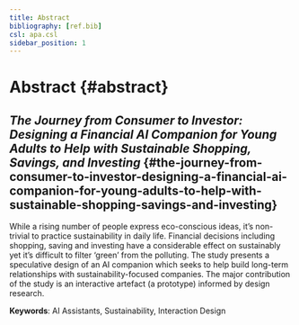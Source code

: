 ```yaml
---
title: Abstract
bibliography: [ref.bib]
csl: apa.csl
sidebar_position: 1
---
```


# Abstract {#abstract}

## *The Journey from Consumer to Investor: Designing a Financial AI Companion for Young Adults to Help with Sustainable Shopping, Savings, and Investing* {#the-journey-from-consumer-to-investor-designing-a-financial-ai-companion-for-young-adults-to-help-with-sustainable-shopping-savings-and-investing}

While a rising number of people express eco-conscious ideas, it’s non-trivial to practice sustainability in daily life. Financial decisions including shopping, saving and investing have a considerable effect on sustainably yet it’s difficult to filter ‘green’ from the polluting. The study presents a speculative design of an AI companion which seeks to help build long-term relationships with sustainability-focused companies. The major contribution of the study is an interactive artefact (a prototype) informed by design research.

**Keywords**: AI Assistants, Sustainability, Interaction Design
